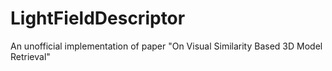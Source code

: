 # LightFieldDescriptor
An unofficial implementation of paper "On Visual Similarity Based 3D Model Retrieval"
